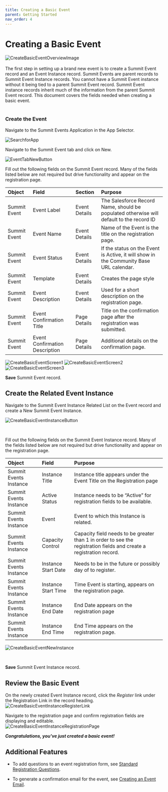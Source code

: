 ```yaml
---
title: Creating a Basic Event
parent: Getting Started
nav_order: 4
---
```


# Creating a Basic Event

![CreateBasicEventOverviewImage](images/CreateBasicEvent_Overview.png)  
<br/>
The first step in setting up a brand new event is to create a Summit Event record and an Event Instance record.  Summit Events are parent records to Summit Event Instance records.  You cannot have a Summit Event instance without it being tied to a parent Summit Event record.  Summit Event instance records inherit much of the information from the parent Summit Event record.  This document covers the fields needed when creating a basic event.
<br/>
<br/>


### Create the Event

Navigate to the Summit Events Application in the App Selector.

![SearchforApp](images/SearchforSummitEventsApp.png)

Navigate to the Summit Event tab and click on New.

![EventTabNewButton](images/CreateBasicEvent_NewEventButton.png)

Fill out the following fields on the Summit Event record.  Many of the fields listed below are not required but drive functionality and appear on the registration page.

| Object       | Field        | Section       | Purpose    |     
| :---         | :---         | :---          | :---       |
| Summit Event | Event Label  | Event Details | The Salesforce Record Name, should be populated otherwise will default to the record ID|
| Summit Event | Event Name   | Event Details | Name of the Event is the title on the registration page.|
| Summit Event| Event Status |Event Details | If the status on the Event is Active, it will show in the Community Base URL calendar.|
| Summit Event | Template | Event Details | Creates the page style |
| Summit Event | Event Description | Event Details | Used for a short description on the registration page.|
| Summit Event | Event Confirmation Title| Page Details | Title on the confirmation page after the registration was submitted. |
| Summit Event | Event Confirmation Description | Page Details | Additional details on the confirmation page.|

![CreateBasicEventScreen1](images/CreateBasicEvent_Screen1.png)
![CreateBasicEventScreen2](images/CreateBasicEvent_Screen2.png)
![CreateBasicEventScreen3](images/CreateBasicEvent_Screen3.png)

**Save** Summit Event record.

## Create the Related Event Instance
Navigate to the Summit Event Instance Related List on the Event record and create a New Summit Event Instance.

![CreateBasicEventInstanceButton](images/CreateBasicEvent_NewInstanceButton.png)

<br/>

Fill out the following fields on the Summit Event Instance record. Many of the fields listed below are not required but drive functionality and appear on the registration page.


| Object       | Field        | Purpose    |     
| :---         | :---         |  :---       |
| Summit Events Instance | Instance Title | Instance title appears under the Event Title on the Registration page |
| Summit Events Instance | Active Status | Instance needs to be “Active” for registration fields to be available. |
| Summit Events Instance | Event | Event to which this Instance is related. |
| Summit Events Instance | Capacity Control | Capacity field needs to be greater than 1 in order to see the registration fields and create a registration record.|
| Summit Events Instance | Instance Start Date | Needs to be in the future or possibly day of to register. |
| Summit Events Instance | Instance Start Time | Time Event is starting, appears on the registration page. |
| Summit Events Instance | Instance End Date | End Date appears on the registration page|
| Summit Events Instance | Instance End Time | End Time appears on the registration page.|

![CreateBasicEventNewInstance](images/CreateBasicEvent_EventInstanceScreen1.png)

<br/>

**Save** Summit Event Instance record.

## Review the Basic Event
On the newly created Event Instance record,  click the *Register* link under the Registration Link in the record heading.  
![CreateBasicEventInstanceRegisterLink](images/CreateBasicEvent_EventInstanceScreen2.png)

Navigate to the registration page and confirm registration fields are displaying and editable.  
![CreateBasicEventInstanceRegistrationPage](images/CreateBasicEvent_EventInstanceScreen3.png)

***Congratulations, you've just created a basic event!***

## Additional Features
- To add questions to an event registration form, see [Standard Registration Questions](https://sfdo-community-sprints.github.io/summit-events-app-documentation/docs/standard-features/standard-reg-questions/).

- To generate a confirmation email for the event, see [Creating an Event Email](https://sfdo-community-sprints.github.io/summit-events-app-documentation/docs/standard-features/create-event-email/).
